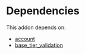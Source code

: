 # Dependencies

This addon depends on:

- [account](../../../../../oca-ocb-accounting/odoo-bringout-oca-ocb-account)
- [base_tier_validation](../../../../../oca-technical/odoo-bringout-oca-server-ux-base_tier_validation)
